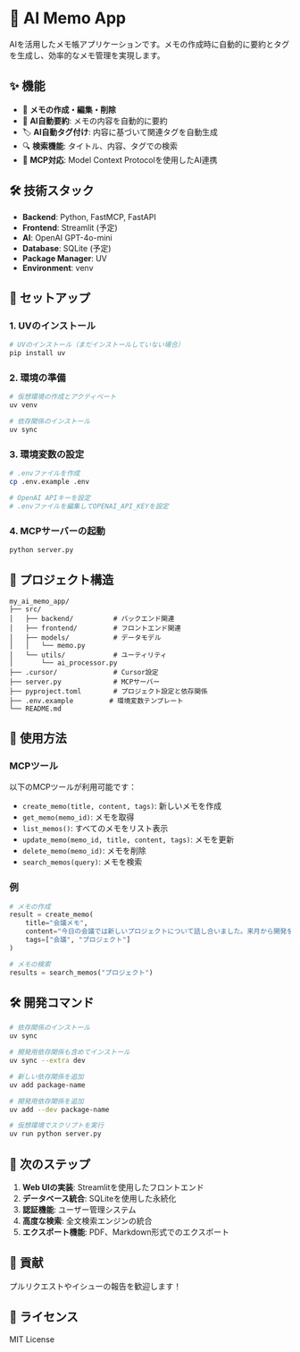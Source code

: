 # 🤖 AI Memo App

AIを活用したメモ帳アプリケーションです。メモの作成時に自動的に要約とタグを生成し、効率的なメモ管理を実現します。

## ✨ 機能

- 📝 **メモの作成・編集・削除**
- 🤖 **AI自動要約**: メモの内容を自動的に要約
- 🏷️ **AI自動タグ付け**: 内容に基づいて関連タグを自動生成
- 🔍 **検索機能**: タイトル、内容、タグでの検索
- 📱 **MCP対応**: Model Context Protocolを使用したAI連携

## 🛠️ 技術スタック

- **Backend**: Python, FastMCP, FastAPI
- **Frontend**: Streamlit (予定)
- **AI**: OpenAI GPT-4o-mini
- **Database**: SQLite (予定)
- **Package Manager**: UV
- **Environment**: venv

## 🚀 セットアップ

### 1. UVのインストール

```bash
# UVのインストール（まだインストールしていない場合）
pip install uv
```

### 2. 環境の準備

```bash
# 仮想環境の作成とアクティベート
uv venv

# 依存関係のインストール
uv sync
```

### 3. 環境変数の設定

```bash
# .envファイルを作成
cp .env.example .env

# OpenAI APIキーを設定
# .envファイルを編集してOPENAI_API_KEYを設定
```

### 4. MCPサーバーの起動

```bash
python server.py
```

## 📁 プロジェクト構造

```
my_ai_memo_app/
├── src/
│   ├── backend/          # バックエンド関連
│   ├── frontend/         # フロントエンド関連
│   ├── models/           # データモデル
│   │   └── memo.py
│   └── utils/            # ユーティリティ
│       └── ai_processor.py
├── .cursor/              # Cursor設定
├── server.py             # MCPサーバー
├── pyproject.toml        # プロジェクト設定と依存関係
├── .env.example         # 環境変数テンプレート
└── README.md
```

## 🔧 使用方法

### MCPツール

以下のMCPツールが利用可能です：

- `create_memo(title, content, tags)`: 新しいメモを作成
- `get_memo(memo_id)`: メモを取得
- `list_memos()`: すべてのメモをリスト表示
- `update_memo(memo_id, title, content, tags)`: メモを更新
- `delete_memo(memo_id)`: メモを削除
- `search_memos(query)`: メモを検索

### 例

```python
# メモの作成
result = create_memo(
    title="会議メモ",
    content="今日の会議では新しいプロジェクトについて話し合いました。来月から開発を開始予定です。",
    tags=["会議", "プロジェクト"]
)

# メモの検索
results = search_memos("プロジェクト")
```

## 🛠️ 開発コマンド

```bash
# 依存関係のインストール
uv sync

# 開発用依存関係も含めてインストール
uv sync --extra dev

# 新しい依存関係を追加
uv add package-name

# 開発用依存関係を追加
uv add --dev package-name

# 仮想環境でスクリプトを実行
uv run python server.py
```

## 🎯 次のステップ

1. **Web UIの実装**: Streamlitを使用したフロントエンド
2. **データベース統合**: SQLiteを使用した永続化
3. **認証機能**: ユーザー管理システム
4. **高度な検索**: 全文検索エンジンの統合
5. **エクスポート機能**: PDF、Markdown形式でのエクスポート

## 🤝 貢献

プルリクエストやイシューの報告を歓迎します！

## 📄 ライセンス

MIT License 
